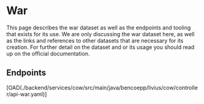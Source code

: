 # War

This page describes the war dataset as well as the endpoints and tooling that exists for its use. We are only discussing
the war dataset here, as well as the links and references to other datasets that are necessary for its creation. For
further detail on the dataset and or its usage you should read up on the official documentation.

## Endpoints
[OAD(./backend/services/cow/src/main/java/bencoepp/livius/cow/controller/api-war.yaml)]